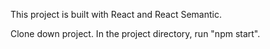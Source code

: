 This project is built with React and React Semantic.

Clone down project.
In the project directory, run "npm start".

